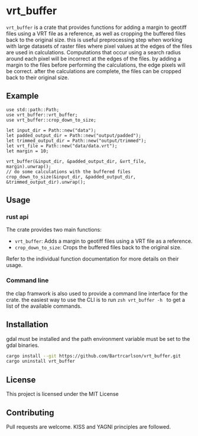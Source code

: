 # vrt_buffer

`vrt_buffer` is a crate that provides functions for adding a margin to geotiff files using a VRT file as a reference,
as well as cropping the buffered files back to the original size. this is useful preprocessing step when working with
large datasets of raster files where pixel values at the edges of the files are used in calculations. Computations that
occur using a search radius around each pixel will be incorrect at the edges of the files. by adding a margin to the files
before performing the calculations, the edge pixels will be correct. after the calculations are complete, the files can 
be cropped back to their original size.

## Example

```
use std::path::Path;
use vrt_buffer::vrt_buffer;
use vrt_buffer::crop_down_to_size;

let input_dir = Path::new("data");
let padded_output_dir = Path::new("output/padded");
let trimmed_output_dir = Path::new("output/trimmed");
let vrt_file = Path::new("data/data.vrt");
let margin = 10;

vrt_buffer(&input_dir, &padded_output_dir, &vrt_file, margin).unwrap();
// do some calculations with the buffered files
crop_down_to_size(&input_dir, &padded_output_dir, &trimmed_output_dir).unwrap();
```

## Usage
### rust api
The crate provides two main functions:

- `vrt_buffer`: Adds a margin to geotiff files using a VRT file as a reference.
- `crop_down_to_size`: Crops the buffered files back to the original size.

Refer to the individual function documentation for more details on their usage.

### Command line
the clap framwork is also used to provide a command line interface for the crate.
the easiest way to use the CLI is to run
``zsh
vrt_buffer -h
``
to get a list of the available commands.

## Installation
gdal must be installed and the path environment variable must be set to the gdal binaries.
```zsh
cargo install --git https://github.com/Bartrcarlson/vrt_buffer.git
cargo uninstall vrt_buffer
```
## License
This project is licensed under the MIT License

## Contributing
Pull requests are welcome. KISS and YAGNI principles are followed.

